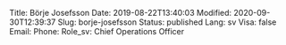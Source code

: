 Title: Börje Josefsson
Date: 2019-08-22T13:40:03
Modified: 2020-09-30T12:39:37
Slug: borje-josefsson
Status: published
Lang: sv
Visa: false
Email: 
Phone: 
Role_sv: Chief Operations Officer
